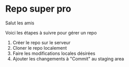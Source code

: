 # Repo super pro

Salut les amis 

Voici les étapes à suivre pour gérer un repo 

1. Créer le repo sur le serveur
2. Cloner le repo localement 
3. Faire les modifications locales désirées
4. Ajouter les changements à "Commit" au staging area